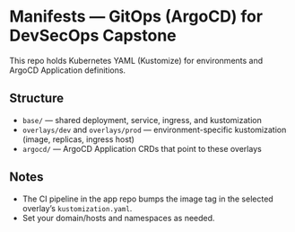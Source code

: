 # Manifests — GitOps (ArgoCD) for DevSecOps Capstone

This repo holds Kubernetes YAML (Kustomize) for environments and ArgoCD Application definitions.

## Structure
- `base/` — shared deployment, service, ingress, and kustomization
- `overlays/dev` and `overlays/prod` — environment-specific kustomization (image, replicas, ingress host)
- `argocd/` — ArgoCD Application CRDs that point to these overlays

## Notes
- The CI pipeline in the app repo bumps the image tag in the selected overlay’s `kustomization.yaml`.
- Set your domain/hosts and namespaces as needed.
